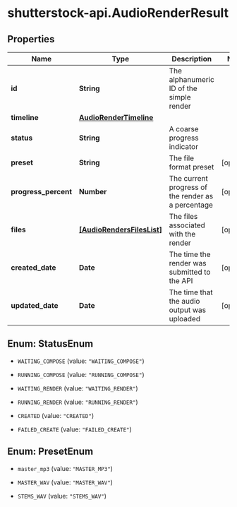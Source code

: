 # shutterstock-api.AudioRenderResult

## Properties
Name | Type | Description | Notes
------------ | ------------- | ------------- | -------------
**id** | **String** | The alphanumeric ID of the simple render | 
**timeline** | [**AudioRenderTimeline**](AudioRenderTimeline.md) |  | 
**status** | **String** | A coarse progress indicator | 
**preset** | **String** | The file format preset | [optional] 
**progress_percent** | **Number** | The current progress of the render as a percentage | [optional] 
**files** | [**[AudioRendersFilesList]**](AudioRendersFilesList.md) | The files associated with the render | [optional] 
**created_date** | **Date** | The time the render was submitted to the API | [optional] 
**updated_date** | **Date** | The time that the audio output was uploaded | [optional] 


<a name="StatusEnum"></a>
## Enum: StatusEnum


* `WAITING_COMPOSE` (value: `"WAITING_COMPOSE"`)

* `RUNNING_COMPOSE` (value: `"RUNNING_COMPOSE"`)

* `WAITING_RENDER` (value: `"WAITING_RENDER"`)

* `RUNNING_RENDER` (value: `"RUNNING_RENDER"`)

* `CREATED` (value: `"CREATED"`)

* `FAILED_CREATE` (value: `"FAILED_CREATE"`)




<a name="PresetEnum"></a>
## Enum: PresetEnum


* `master_mp3` (value: `"MASTER_MP3"`)

* `MASTER_WAV` (value: `"MASTER_WAV"`)

* `STEMS_WAV` (value: `"STEMS_WAV"`)




